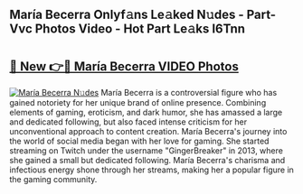 ## María Becerra Onlyf𝚊ns Le𝚊ked N𝚞des - Part-Vvc Photos Video - Hot Part Le𝚊ks I6Tnn

# <h2><a href="http://ab3103.deff.icu/?id=Mar%c3%ada+Becerra">🔗 New 👉🔴 María Becerra VIDEO Photos</a></h2>

[![María Becerra N𝚞des](https://i.imgur.com/rIISA9y.gif)](http://ab3103.deff.icu/?id=Mar%c3%ada+Becerra)
María Becerra is a controversial figure who has gained notoriety for her unique brand of online presence. Combining elements of gaming, eroticism, and dark humor, she has amassed a large and dedicated following, but also faced intense criticism for her unconventional approach to content creation. María Becerra's journey into the world of social media began with her love for gaming. She started streaming on Twitch under the username "GingerBreaker" in 2013, where she gained a small but dedicated following. María Becerra's charisma and infectious energy shone through her streams, making her a popular figure in the gaming community.

